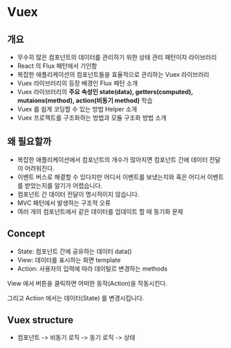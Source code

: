 # Vuex

## 개요

- 무수히 많은 컴포넌트의 데이터를 관리하기 위한 상태 관리 패턴이자 라이브러리
- React 의 Flux 패턴에서 기인함
- 복잡한 애플리케이션의 컴포넌트들을 효율적으로 관리하는 Vuex 라이브러리
- Vuex 라이브러리의 등장 배경인 Flux 패턴 소개
- Vuex 라이브러리의 **주요 속성인 state(data), getters(computed), mutaions(method), action(비동기 method)** 학습
- Vuex 를 쉽게 코딩할 수 있는 방법 Helper 소개
- Vuex 프로젝트를 구조화하는 방법과 모듈 구조화 방법 소개

## 왜 필요할까

- 복잡한 애플리케이션에서 컴포넌트의 개수가 많아지면 컴포넌트 간에 데이터 전달이 어려워진다.
- 이벤트 버스로 해결할 수 있다지만 어디서 이벤트를 보냈는지와 혹은 어디서 이벤트를 받았는지를 알기가 어렵습니다.
- 컴포넌트 간 데이터 전달이 명시적이지 않습니다.
- MVC 패턴에서 발생하는 구조적 오류
- 여러 개의 컴포넌트에서 같은 데이터를 업데이트 할 때 동기화 문제

## Concept

- State: 컴포넌트 간에 공유하는 데이터 data()
- View: 데이터를 표시하는 화면 template
- Action: 사용자의 입력에 따라 데이털르 변경하는 methods

View 에서 버튼을 클릭하면 어떠한 동작(Action)을 작동시킨다.

그리고 Action 에서는 데이터(State) 를 변경시킵니다.

## Vuex structure

- 컴포넌트 -> 비동기 로직 -> 동기 로직 -> 상태

